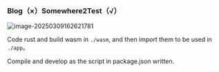 ### Blog（×）Somewhere2Test（√）

![image-20250309162621781](C:\Users\Cksheuen\AppData\Roaming\Typora\typora-user-images\image-20250309162621781.png)

Code rust and build wasm in `./wasm`, and then import them to be used in `./app`。

Compile and develop as the script in package.json written.